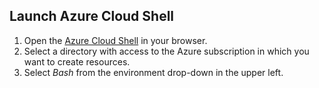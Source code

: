 ## Launch Azure Cloud Shell

1. Open the [Azure Cloud Shell](https://shell.azure.com/?azure-portal=true) in your browser.
1. Select a directory with access to the Azure subscription in which you want to create resources.
1. Select *Bash* from the environment drop-down in the upper left.
